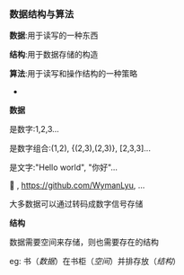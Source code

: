 ### 数据结构与算法
**数据**:用于读写的一种东西

**结构**:用于数据存储的构造 

**算法**:用于读写和操作结构的一种策略

-
**数据**
是数字:1,2,3...
是数字组合:(1,2), {(2,3),(2,3)}, [2,3,3]... 

是文字:"Hello world", "你好"...
 🎵 , <https://github.com/WymanLyu>, ...
 
  大多数据可以通过转码成数字信号存储
 **结构**
数据需要空间来存储，则也需要存在的结构

eg: 书（_数据_）在书柜（_空间_）并排存放（_结构_）